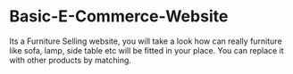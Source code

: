 # Basic-E-Commerce-Website
Its a Furniture Selling website, you will take a look how can really furniture like sofa, lamp, side table etc will be fitted in your place. You can replace it with other products by matching.  
